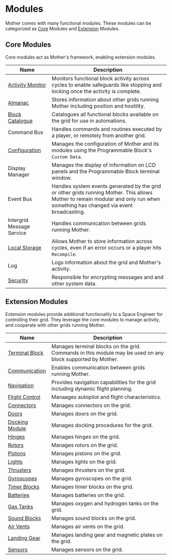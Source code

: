 # Modules

<!-- [< Configuration](../Configuration.md) -->

Mother comes with many functional modules. These modules can be categorized as [Core](#core-modules) Modules and [Extension](#extension-modules) Modules.

## Core Modules

Core modules act as Mother's framework, enabling extension modules.

|Name											| Description|
|-												|-|
| [Activity Monitor](Core/ActivityMonitor.md)    | Monitors functional block activity across cycles to enable safeguards like stopping and locking once the activity is complete.|
| [Almanac](Core/Almanac.md)                     | Stores information about other grids running Mother including position and hostility.|
| [Block Catalogue](Core/BlockCatalogue.md)      | Catalogues all functional blocks available on the grid for use in automations. |
| Command Bus				| Handles commands and routines executed by a player, or remotely from another grid. |
| [Configuration](../Configuration.md) | Manages the configuration of Mother and its modules using the Programmable Block's `Custom Data`. |
| Display Manager | Manages the display of information on LCD panels and the Programmable Block terminal window. |
| Event Bus | Handles system events generated by the grid or other grids running Mother. This allows Mother to remain modular and only run when something has changed via event broadcasting. |
| Intergrid Message Service | Handles communication between grids running Mother. |
| [Local Storage](Core/LocalStorage.md) | Allows Mother to store information across cycles, even if an error occurs or a player hits `Recompile`. |
| Log | Logs information about the grid and Mother's activity. |
| [Security](Core/Security.md) | Responsible for encrypting messages and and other system data. |

## Extension Modules

Extension modules provide additional functionality to a Space Engineer for controlling their grid. They leverage the core modules to manage activity, and cooperate with other grids running Mother.  

|Name													| Description|
|-														|-								|
| [Terminal Block](Extension/BlockModule.md)              | Manages terminal blocks on the grid. Commands in this module may be used on any block supported by Mother. |
| [Communication](Extension/CommunicationModule.md)     | Enables communication between grids running Mother.|
| [Navigation](Extension/NavigationModule.md)           | Provides navigation capabilities for the grid including dynamic flight planning.|
| [Flight Control](Extension/FlightControlModule.md)	| Manaages autopilot and flight characteristics.|
| [Connectors](Extension/ConnectorModule.md)			| Manages connectors on the grid.|
| [Doors](Extension/DoorModule.md)						| Manages doors on the grid.|
| [Docking Module](Extension/DockingModule.md)         | Manages docking procedures for the grid.|
| [Hinges](Extension/HingeModule.md)					| Manages hinges on the grid.|
| [Rotors](Extension/RotorModule.md)					| Manages rotors on the grid.|
| [Pistons](Extension/PistonModule.md)					| Manages pistons on the grid.|
| [Lights](Extension/LightModule.md)                    | Manages lights on the grid.|
| [Thrusters](Extension/ThrusterModule.md)              | Manages thrusters on the grid.|
| [Gyroscopes](Extension/GyroscopeModule.md)				| Manages gyroscopes on the grid.|
| [Timer Blocks](Extension/TimerBlockModule.md)			| Manages timer blocks on the grid.|
| [Batteries](Extension/BatteryModule.md)					| Manages batteries on the grid.|
| [Gas Tanks](Extension/TankModule.md)					| Manages oxygen and hydrogen tanks on the grid.|
| [Sound Blocks](Extension/SoundModule.md)				| Manages sound blocks on the grid. |
| [Air Vents](Extension/AirVentModule.md)			| Manages air vents on the grid. |
| [Landing Gear](Extension/LandingGearModule.md) | Manages landing gear and magnetic plates on the grid.|
| [Sensors](Extension/SensorModule.md) | Manages sensors on the grid.|

<!-- <br> -->
<!-- [Examples >](../Examples.md) -->